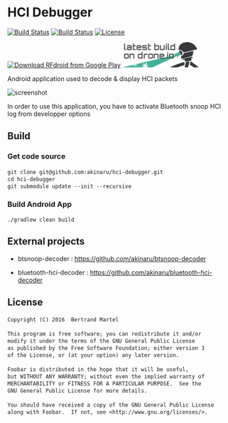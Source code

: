 # HCI Debugger

[![Build Status](https://travis-ci.org/akinaru/hci-debugger.svg?branch=master)](https://travis-ci.org/akinaru/hci-debugger)
[![Build Status](https://drone.io/github.com/akinaru/hci-debugger/status.png)](https://drone.io/github.com/akinaru/hci-debugger/latest)
[![License](http://badge.kloud51.com/pypi/l/html2text.svg)](LICENSE.md)

[![Download RFdroid from Google Play](http://www.android.com/images/brand/android_app_on_play_large.png)](https://play.google.com/store/apps/details?id=com.github.akinaru.hcidebugger)
[![Download latest debug from drone.io](https://raw.githubusercontent.com/kageiit/images-host/master/badges/drone-io-badge.png)](https://drone.io/github.com/akinaru/hci-debugger/files/app/build/outputs/apk/app-debug.apk)

Android application used to decode & display HCI packets

![screenshot](img/screen.gif)

In order to use this application, you have to activate Bluetooth snoop HCI log from developper options

## Build

### Get code source

```
git clone git@github.com:akinaru/hci-debugger.git
cd hci-debugger
git submodule update --init --recursive
```

### Build Android App

```
./gradlew clean build
```

## External projects

* btsnoop-decoder : https://github.com/akinaru/btsnoop-decoder

* bluetooth-hci-decoder : https://github.com/akinaru/bluetooth-hci-decoder

## License

```
Copyright (C) 2016  Bertrand Martel

This program is free software; you can redistribute it and/or
modify it under the terms of the GNU General Public License
as published by the Free Software Foundation; either version 3
of the License, or (at your option) any later version.

Foobar is distributed in the hope that it will be useful,
but WITHOUT ANY WARRANTY; without even the implied warranty of
MERCHANTABILITY or FITNESS FOR A PARTICULAR PURPOSE.  See the
GNU General Public License for more details.

You should have received a copy of the GNU General Public License
along with Foobar.  If not, see <http://www.gnu.org/licenses/>.
```